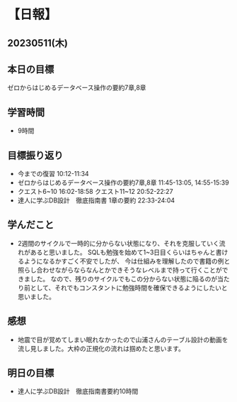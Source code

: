 # 【日報】
## 20230511(木)
## 本日の目標
ゼロからはじめるデータベース操作の要約7章,8章
## 学習時間
- 9時間

## 目標振り返り
- 今までの復習 10:12-11:34
- ゼロからはじめるデータベース操作の要約7章,8章 11:45-13:05, 14:55-15:39
- クエスト6~10 16:02-18:58 クエスト11~12 20:52-22:27
- 達人に学ぶDB設計　徹底指南書 1章の要約 22:33-24:04

## 学んだこと
- 2週間のサイクルで一時的に分からない状態になり、それを克服していく流れがあると思いました。
SQLも勉強を始めて1~3日目くらいはちゃんと書けるようになるかすごく不安でしたが、
今は仕組みを理解したので書籍の例と照らし合わせながらならなんとかできそうなレベルまで持って行くことができました。
なので、残りのサイクルでもこの分からない状態に陥るのが当たり前として、それでもコンスタントに勉強時間を確保できるようにしたいと思いました。

## 感想
- 地震で目が覚めてしまい眠れなかったので山浦さんのテーブル設計の動画を流し見しました。大枠の正規化の流れは掴めたと思います。

## 明日の目標
- 達人に学ぶDB設計　徹底指南書要約10時間


